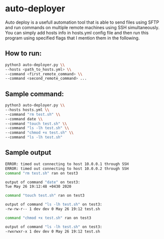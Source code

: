 # auto-deployer
Auto deploy is a usefull automation tool that is able to send files using SFTP and run commands on multiple remote machines using SSH simultaneously.
You can simply add hosts info in hosts.yml config file and then run this program using specified flags that I mention them in the following.
## How to run:
```bash
python3 auto-deployer.py \\
--hosts <path_to_hosts.yml> \\
--command <first_remote_command> \\ 
--command <second_remote_command> ...
```

## Sample command:
```bash
python3 auto-deployer.py \\
--hosts hosts.yml \\
--command "rm test.sh" \\
--command date \\
--command "touch test.sh" \\
--command "ls -lh test.sh" \\
--command "chmod +x test.sh" \\
--command "ls -lh test.sh"
```

## Sample output
```bash
ERROR: timed out connecting to host 10.0.0.1 through SSH
ERROR: timed out connecting to host 10.0.0.2 through SSH
command "rm test.sh" ran on test3

output of command "date" on test3:
Tue May 26 19:12:48 +0430 2020

command "touch test.sh" ran on test3

output of command "ls -lh test.sh" on test3:
-rw-rw-r-- 1 dev dev 0 May 26 19:12 test.sh

command "chmod +x test.sh" ran on test3

output of command "ls -lh test.sh" on test3:
-rwxrwxr-x 1 dev dev 0 May 26 19:12 test.sh
```
